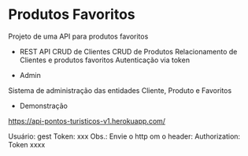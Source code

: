 # Produtos Favoritos

Projeto de uma API para produtos favoritos

* REST API
CRUD de Clientes
CRUD de Produtos
Relacionamento de Clientes e produtos favoritos
Autenticação via token

* Admin

Sistema de administração das entidades Cliente, Produto e Favoritos

* Demonstração

https://api-pontos-turisticos-v1.herokuapp.com/

Usuário: gest
Token: 	xxx
Obs.: Envie o http om o header: Authorization: Token xxxx